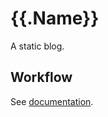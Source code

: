 # {{.Name}}

A static blog.

## Workflow

See [documentation][docs].

[docs]: https://github.com/statusok/statusok/tree/master/gen

